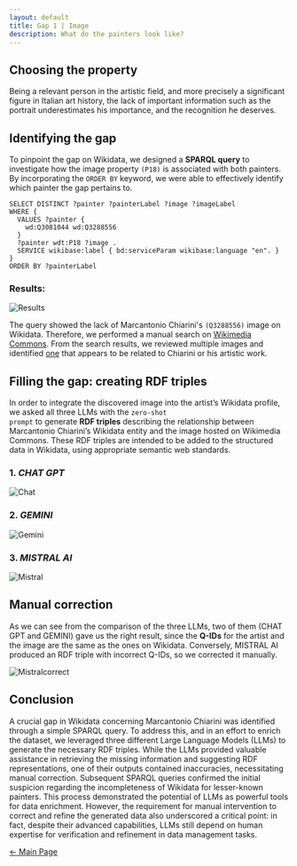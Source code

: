 ```yaml
---
layout: default
title: Gap 1 | Image
description: What do the painters look like?
---
```


## Choosing the property

Being a relevant person in the artistic field, and more precisely a significant figure in Italian art history, the lack of important information such as the portrait underestimates his importance, and the recognition he deserves.

## Identifying the gap

To pinpoint the gap on Wikidata, we designed a **SPARQL query** to investigate how the image property <code class="language-plaintext highlighter-rouge">(P18)</code> is associated with both painters. By incorporating the <code class="language-plaintext highlighter-rouge">ORDER BY</code> keyword, we were able to effectively identify which painter the gap pertains to.

```sparql
SELECT DISTINCT ?painter ?painterLabel ?image ?imageLabel
WHERE {
  VALUES ?painter {
    wd:Q3081044 wd:Q3288556
  }
  ?painter wdt:P18 ?image .
  SERVICE wikibase:label { bd:serviceParam wikibase:language "en". }
}
ORDER BY ?painterLabel
```

### Results: 

![Results](/abremipainters/assets/images/resquerygap1.png)

The query showed the lack of Marcantonio Chiarini's <code class="language-plaintext highlighter-rouge">(Q3288556)</code> image on Wikidata. Therefore, we performed a manual search on <a href="https://commons.wikimedia.org/w/index.php?search=MARCANTONIO+CHIARINI&title=Special%3AMediaSearch&type=image" target="_blank">Wikimedia Commons</a>. From the search results, we reviewed multiple images and identified <a href="https://upload.wikimedia.org/wikipedia/commons/thumb/9/90/Ritratto_di_Marcantonio_Chiarini_%28bulino%29.jpg/640px-Ritratto_di_Marcantonio_Chiarini_%28bulino%29.jpg">one</a> that appears to be related to Chiarini or his artistic work.

## Filling the gap: creating RDF triples

In order to integrate the discovered image into the artist’s Wikidata profile, we asked all three LLMs with the <code class="language-plaintext highlighter-rouge">zero-shot prompt</code> to generate **RDF triples** describing the relationship between Marcantonio Chiarini’s Wikidata entity and the image hosted on Wikimedia Commons. These RDF triples are intended to be added to the structured data in Wikidata, using appropriate semantic web standards.

### 1. *CHAT GPT*

![Chat](/abremipainters/assets/images/RDFTRIPLES1.png)
   
### 2. *GEMINI*
   
![Gemini](/abremipainters/assets/images/RDFTRIPLES2.jpg) 
   
### 3. *MISTRAL AI*

![Mistral](/abremipainters/assets/images/RDFTRIPLES3.png)

## Manual correction

As we can see from the comparison of the three LLMs, two of them (CHAT GPT and GEMINI) gave us the right result, since the **Q-IDs** for the artist and the image are the same as the ones on Wikidata. Conversely, MISTRAL AI produced an RDF triple with incorrect Q-IDs, so we corrected it manually.

![Mistralcorrect](/abremipainters/assets/images/RDFTRIPLES4.png)

## Conclusion

A crucial gap in Wikidata concerning Marcantonio Chiarini was identified through a simple SPARQL query. To address this, and in an effort to enrich the dataset, we leveraged three different Large Language Models (LLMs) to generate the necessary RDF triples. While the LLMs provided valuable assistance in retrieving the missing information and suggesting RDF representations, one of their outputs contained inaccuracies, necessitating manual correction.
Subsequent SPARQL queries confirmed the initial suspicion regarding the incompleteness of Wikidata for lesser-known painters. This process demonstrated the potential of LLMs as powerful tools for data enrichment. However, the requirement for manual intervention to correct and refine the generated data also underscored a critical point: in fact, despite their advanced capabilities, LLMs still depend on human expertise for verification and refinement in data management tasks.

[← Main Page](./)
